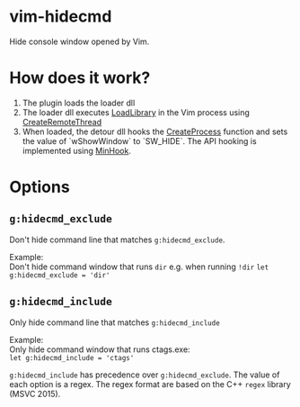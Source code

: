 # vim-hidecmd
Hide console window opened by Vim.

# How does it work?
1. The plugin loads the loader dll
2. The loader dll executes [LoadLibrary](https://msdn.microsoft.com/en-us/library/windows/desktop/ms684175(v=vs.85).aspx)
   in the Vim process using [CreateRemoteThread](https://msdn.microsoft.com/en-us/library/windows/desktop/ms682437(v=vs.85).aspx)
3. When loaded, the detour dll hooks the [CreateProcess](https://msdn.microsoft.com/en-us/library/windows/desktop/ms682425(v=vs.85).aspx)
   function and sets the value of `wShowWindow` to `SW_HIDE`. The API hooking is
   implemented using [MinHook](http://www.codeproject.com/Articles/44326/MinHook-The-Minimalistic-x86-x64-API-Hooking-Libra).

# Options

## `g:hidecmd_exclude`

Don't hide command line that matches `g:hidecmd_exclude`.

Example:  
Don't hide command window that runs `dir` e.g. when running `!dir`
`let g:hidecmd_exclude = 'dir'`

## `g:hidecmd_include`

Only hide command line that matches `g:hidecmd_include`

Example:  
Only hide command window that runs ctags.exe:  
`let g:hidecmd_include = 'ctags'`

`g:hidecmd_include` has precedence over `g:hidecmd_exclude`. The value of each option is a regex. The regex format are based on the C++ `regex` library (MSVC 2015).
